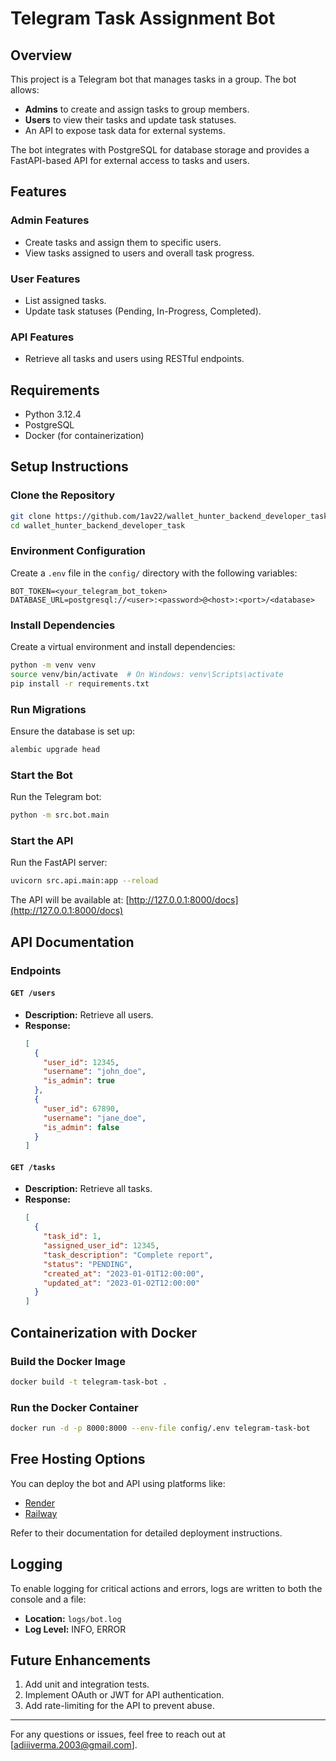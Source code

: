# Telegram Task Assignment Bot

## Overview
This project is a Telegram bot that manages tasks in a group. The bot allows:

- **Admins** to create and assign tasks to group members.
- **Users** to view their tasks and update task statuses.
- An API to expose task data for external systems.

The bot integrates with PostgreSQL for database storage and provides a FastAPI-based API for external access to tasks and users.

## Features
### Admin Features
- Create tasks and assign them to specific users.
- View tasks assigned to users and overall task progress.

### User Features
- List assigned tasks.
- Update task statuses (Pending, In-Progress, Completed).

### API Features
- Retrieve all tasks and users using RESTful endpoints.

## Requirements
- Python 3.12.4
- PostgreSQL
- Docker (for containerization)

## Setup Instructions

### Clone the Repository
```bash
git clone https://github.com/1av22/wallet_hunter_backend_developer_task.git
cd wallet_hunter_backend_developer_task

```

### Environment Configuration
Create a `.env` file in the `config/` directory with the following variables:

```env
BOT_TOKEN=<your_telegram_bot_token>
DATABASE_URL=postgresql://<user>:<password>@<host>:<port>/<database>
```

### Install Dependencies
Create a virtual environment and install dependencies:

```bash
python -m venv venv
source venv/bin/activate  # On Windows: venv\Scripts\activate
pip install -r requirements.txt
```

### Run Migrations
Ensure the database is set up:

```bash
alembic upgrade head
```

### Start the Bot
Run the Telegram bot:

```bash
python -m src.bot.main
```

### Start the API
Run the FastAPI server:

```bash
uvicorn src.api.main:app --reload
```

The API will be available at: [http://127.0.0.1:8000/docs](http://127.0.0.1:8000/docs)

## API Documentation

### Endpoints

#### `GET /users`
- **Description:** Retrieve all users.
- **Response:**
  ```json
  [
    {
      "user_id": 12345,
      "username": "john_doe",
      "is_admin": true
    },
    {
      "user_id": 67890,
      "username": "jane_doe",
      "is_admin": false
    }
  ]
  ```

#### `GET /tasks`
- **Description:** Retrieve all tasks.
- **Response:**
  ```json
  [
    {
      "task_id": 1,
      "assigned_user_id": 12345,
      "task_description": "Complete report",
      "status": "PENDING",
      "created_at": "2023-01-01T12:00:00",
      "updated_at": "2023-01-02T12:00:00"
    }
  ]
  ```

## Containerization with Docker

### Build the Docker Image
```bash
docker build -t telegram-task-bot .
```

### Run the Docker Container
```bash
docker run -d -p 8000:8000 --env-file config/.env telegram-task-bot
```

## Free Hosting Options
You can deploy the bot and API using platforms like:
- [Render](https://render.com/)
- [Railway](https://railway.app/)

Refer to their documentation for detailed deployment instructions.

## Logging
To enable logging for critical actions and errors, logs are written to both the console and a file:

- **Location:** `logs/bot.log`
- **Log Level:** INFO, ERROR

## Future Enhancements
1. Add unit and integration tests.
2. Implement OAuth or JWT for API authentication.
3. Add rate-limiting for the API to prevent abuse.

---

For any questions or issues, feel free to reach out at [adiiiverma.2003@gmail.com].

